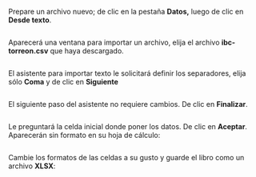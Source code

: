 
Prepare un archivo nuevo; de clic en la pestaña **Datos,** luego de clic en **Desde texto**.

<a href="datos-abiertos/csv-microsoft-office-excel-02.png"><img src="datos-abiertos/csv-microsoft-office-excel-02-previa.png" alt=""></a>

Aparecerá una ventana para importar un archivo, elija el archivo **ibc-torreon.csv** que haya descargado.

<a href="datos-abiertos/csv-microsoft-office-excel-03.png"><img src="datos-abiertos/csv-microsoft-office-excel-03-previa.png" alt=""></a>

El asistente para importar texto le solicitará definir los separadores, elija sólo **Coma** y de clic en **Siguiente**

<a href="datos-abiertos/csv-microsoft-office-excel-04.png"><img src="datos-abiertos/csv-microsoft-office-excel-04-previa.png" alt=""></a>

El siguiente paso del asistente no requiere cambios. De clic en **Finalizar**.

<a href="datos-abiertos/csv-microsoft-office-excel-05.png"><img src="datos-abiertos/csv-microsoft-office-excel-05-previa.png" alt=""></a>

Le preguntará la celda inicial donde poner los datos. De clic en **Aceptar**. Aparecerán sin formato en su hoja de cálculo:

<a href="datos-abiertos/csv-microsoft-office-excel-07.png"><img src="datos-abiertos/csv-microsoft-office-excel-07-previa.png" alt=""></a>

Cambie los formatos de las celdas a su gusto y guarde el libro como un archivo **XLSX**:

<a href="datos-abiertos/csv-microsoft-office-excel-08.png"><img src="datos-abiertos/csv-microsoft-office-excel-08-previa.png" alt=""></a>
